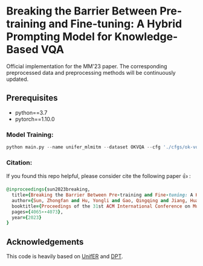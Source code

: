 # Breaking the Barrier Between Pre-training and Fine-tuning: A Hybrid Prompting Model for Knowledge-Based VQA

Official implementation for the MM'23 paper. The corresponding preprocessed data and preprocessing methods will be continuously updated.

## Prerequisites
* python==3.7
* pytorch==1.10.0

### Model Training:
```python
python main.py --name unifer_mlmitm --dataset OKVQA --cfg './cfgs/ok-vqa.yaml' --gpu 1 --task 'itm' --vlmodel 'vinvl'
```

### Citation:
If you found this repo helpful, please consider cite the following paper :+1: :
```ruby
@inproceedings{sun2023breaking,
  title={Breaking the Barrier Between Pre-training and Fine-tuning: A Hybrid Prompting Model for Knowledge-Based VQA},
  author={Sun, Zhongfan and Hu, Yongli and Gao, Qingqing and Jiang, Huajie and Gao, Junbin and Sun, Yanfeng and Yin, Baocai},
  booktitle={Proceedings of the 31st ACM International Conference on Multimedia},
  pages={4065--4073},
  year={2023}
}
```
## Acknowledgements
This code is heavily based on [UnifER](https://github.com/guoyang9/UnifER) and [DPT](https://github.com/CCIIPLab/DPT).